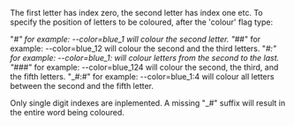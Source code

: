 The first letter has index zero, the second letter has index one etc.
To specify the position of letters to be coloured, after the 'colour' flag type:

"_#"   for example: --color=blue_1   will colour the second letter.
"_##"  for example: --color=blue_12  will colour the second and the third letters.
"_#:"  for example: --color=blue_1:  will colour letters from the second to the last.
"_###" for example: --color=blue_124 will colour the second, the third, and the fifth letters.
"_#:#" for example: --color=blue_1:4 will colour all letters between the second and the fifth letter.

Only single digit indexes are inplemented.
A missing "_#" suffix will result in the entire word being coloured.

